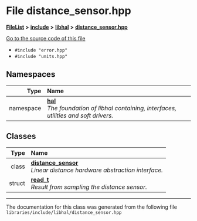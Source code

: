 

# File distance\_sensor.hpp



[**FileList**](files.md) **>** [**include**](dir_cba0faac6e93618a6e2539705915bd70.md) **>** [**libhal**](dir_c21661262b37aa135a14febc024e67d7.md) **>** [**distance\_sensor.hpp**](distance__sensor_8hpp.md)

[Go to the source code of this file](distance__sensor_8hpp_source.md)



* `#include "error.hpp"`
* `#include "units.hpp"`













## Namespaces

| Type | Name |
| ---: | :--- |
| namespace | [**hal**](namespacehal.md) <br>_The foundation of libhal containing, interfaces, utilities and soft drivers._  |


## Classes

| Type | Name |
| ---: | :--- |
| class | [**distance\_sensor**](classhal_1_1distance__sensor.md) <br>_Linear distance hardware abstraction interface._  |
| struct | [**read\_t**](structhal_1_1distance__sensor_1_1read__t.md) <br>_Result from sampling the distance sensor._  |



















































------------------------------
The documentation for this class was generated from the following file `libraries/include/libhal/distance_sensor.hpp`

